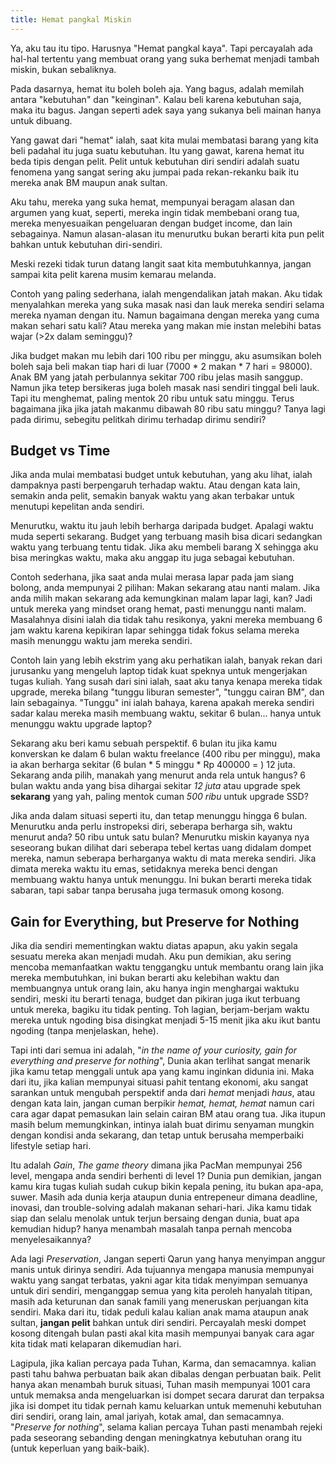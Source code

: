 ```yaml
---
title: Hemat pangkal Miskin
---
```


Ya, aku tau itu tipo. Harusnya "Hemat pangkal kaya". Tapi percayalah ada hal-hal tertentu yang membuat orang yang suka berhemat menjadi tambah miskin, bukan sebaliknya.

Pada dasarnya, hemat itu boleh boleh aja. Yang bagus, adalah memilah antara "kebutuhan" dan "keinginan". Kalau beli karena kebutuhan saja, maka itu bagus. Jangan seperti adek saya yang sukanya beli mainan hanya untuk dibuang.

Yang gawat dari "hemat" ialah, saat kita mulai membatasi barang yang kita beli padahal itu juga suatu kebutuhan. Itu yang gawat, karena hemat itu beda tipis dengan pelit. Pelit untuk kebutuhan diri sendiri adalah suatu fenomena yang sangat sering aku jumpai pada rekan-rekanku baik itu mereka anak BM maupun anak sultan.

Aku tahu, mereka yang suka hemat, mempunyai beragam alasan dan argumen yang kuat, seperti, mereka ingin tidak membebani orang tua, mereka menyesuaikan pengeluaran dengan budget income, dan lain sebagainya. Namun alasan-alasan itu menurutku bukan berarti kita pun pelit bahkan untuk kebutuhan diri-sendiri.

Meski rezeki tidak turun datang langit saat kita membutuhkannya, jangan sampai kita pelit karena musim kemarau melanda.

Contoh yang paling sederhana, ialah mengendalikan jatah makan. Aku tidak menyalahkan mereka yang suka masak nasi dan lauk mereka sendiri selama mereka nyaman dengan itu. Namun bagaimana dengan mereka yang cuma makan sehari satu kali? Atau mereka yang makan mie instan melebihi batas wajar (>2x dalam seminggu)?

Jika budget makan mu lebih dari 100 ribu per minggu, aku asumsikan boleh boleh saja beli makan tiap hari di luar (7000 * 2 makan * 7 hari = 98000). Anak BM yang jatah perbulannya sekitar 700 ribu jelas masih sanggup. Namun jika tetep bersikeras juga boleh masak nasi sendiri tinggal beli lauk. Tapi itu menghemat, paling mentok 20 ribu untuk satu minggu. Terus bagaimana jika jika jatah makanmu dibawah 80 ribu satu minggu? Tanya lagi pada dirimu, sebegitu pelitkah dirimu terhadap dirimu sendiri?

## Budget vs Time

Jika anda mulai membatasi budget untuk kebutuhan, yang aku lihat, ialah dampaknya pasti berpengaruh terhadap waktu. Atau dengan kata lain, semakin anda pelit, semakin banyak waktu yang akan terbakar untuk menutupi kepelitan anda sendiri.

Menurutku, waktu itu jauh lebih berharga daripada budget. Apalagi waktu muda seperti sekarang. Budget yang terbuang masih bisa dicari sedangkan waktu yang terbuang tentu tidak. Jika aku membeli barang X sehingga aku bisa meringkas waktu, maka aku anggap itu juga sebagai kebutuhan.

Contoh sederhana, jika saat anda mulai merasa lapar pada jam siang bolong, anda mempunyai 2 pilihan: Makan sekarang atau nanti malam. Jika anda milih makan sekarang ada kemungkinan malam lapar lagi, kan? Jadi untuk mereka yang mindset orang hemat, pasti menunggu nanti malam. Masalahnya disini ialah dia tidak tahu resikonya, yakni mereka membuang 6 jam waktu karena kepikiran lapar sehingga tidak fokus selama mereka masih menunggu waktu jam mereka sendiri.

Contoh lain yang lebih ekstrim yang aku perhatikan ialah, banyak rekan dari jurusanku yang mengeluh laptop tidak kuat speknya untuk mengerjakan tugas kuliah. Yang susah dari sini ialah, saat aku tanya kenapa mereka tidak upgrade, mereka bilang "tunggu liburan semester", "tunggu cairan BM", dan lain sebagainya. "Tunggu" ini ialah bahaya, karena apakah mereka sendiri sadar kalau mereka masih membuang waktu, sekitar 6 bulan... hanya untuk menunggu waktu upgrade laptop?

Sekarang aku beri kamu sebuah perspektif. 6 bulan itu jika kamu konverskan ke dalam 6 bulan waktu freelance (400 ribu per minggu), maka ia akan berharga sekitar (6 bulan * 5 minggu * Rp 400000 = ) 12 juta. Sekarang anda pilih, manakah yang menurut anda rela untuk hangus? 6 bulan waktu anda yang bisa dihargai sekitar _12 juta_ atau upgrade spek **sekarang** yang yah, paling mentok cuman _500 ribu_ untuk upgrade SSD?

Jika anda dalam situasi seperti itu, dan tetap menunggu hingga 6 bulan. Menurutku anda perlu instropeksi diri, seberapa berharga sih, waktu menurut anda? 50 ribu untuk satu bulan? Menurutku miskin kayanya nya seseorang bukan dilihat dari seberapa tebel kertas uang didalam dompet mereka, namun seberapa berharganya waktu di mata mereka sendiri. Jika dimata mereka waktu itu emas, setidaknya mereka benci dengan membuang waktu hanya untuk menunggu. Ini bukan berarti mereka tidak sabaran, tapi sabar tanpa berusaha juga termasuk omong kosong.

## Gain for Everything, but Preserve for Nothing

Jika dia sendiri mementingkan waktu diatas apapun, aku yakin segala sesuatu mereka akan menjadi mudah. Aku pun demikian, aku sering mencoba memanfaatkan waktu tenggangku untuk membantu orang lain jika mereka membutuhkan, ini bukan berarti aku kelebihan waktu dan membuangnya untuk orang lain, aku hanya ingin menghargai waktuku sendiri, meski itu berarti tenaga, budget dan pikiran juga ikut terbuang untuk mereka, bagiku itu tidak penting. Toh lagian, berjam-berjam waktu mereka untuk ngoding bisa disingkat menjadi 5-15 menit jika aku ikut bantu ngoding (tanpa menjelaskan, hehe).

Tapi inti dari semua ini adalah, "_in the name of your curiosity, gain for everything and preserve for nothing_", Dunia akan terlihat sangat menarik jika kamu tetap menggali untuk apa yang kamu inginkan didunia ini. Maka dari itu, jika kalian mempunyai situasi pahit tentang ekonomi, aku sangat sarankan untuk mengubah perspektif anda dari _hemat_ menjadi _haus_, atau dengan kata lain, jangan cuman berpikir _hemat, hemat, hemat_ namun cari cara agar dapat pemasukan lain selain cairan BM atau orang tua. Jika itupun masih belum memungkinkan, intinya ialah buat dirimu senyaman mungkin dengan kondisi anda sekarang, dan tetap untuk berusaha memperbaiki lifestyle setiap hari.

Itu adalah _Gain_, _The game theory_ dimana jika PacMan mempunyai 256 level, mengapa anda sendiri berhenti di level 1? Dunia pun demikian, jangan kamu kira tugas kuliah sudah cukup bikin kepala pening, itu bukan apa-apa, suwer. Masih ada dunia kerja ataupun dunia entrepeneur dimana deadline, inovasi, dan trouble-solving adalah makanan sehari-hari. Jika kamu tidak siap dan selalu menolak untuk terjun bersaing dengan dunia, buat apa kemudian hidup? hanya menambah masalah tanpa pernah mencoba menyelesaikannya?

Ada lagi _Preservation_, Jangan seperti Qarun yang hanya menyimpan anggur manis untuk dirinya sendiri. Ada tujuannya mengapa manusia mempunyai waktu yang sangat terbatas, yakni agar kita tidak menyimpan semuanya untuk diri sendiri, menganggap semua yang kita peroleh hanyalah titipan, masih ada keturunan dan sanak famili yang meneruskan perjuangan kita sendiri. Maka dari itu, tidak peduli kalau kalian anak mama ataupun anak sultan, **jangan pelit** bahkan untuk diri sendiri. Percayalah meski dompet kosong ditengah bulan pasti akal kita masih mempunyai banyak cara agar kita tidak mati kelaparan dikemudian hari.

Lagipula, jika kalian percaya pada Tuhan, Karma, dan semacamnya. kalian pasti tahu bahwa perbuatan baik akan dibalas dengan perbuatan baik. Pelit hanya akan menambah buruk situasi, Tuhan masih mempunyai 1001 cara untuk memaksa anda mengeluarkan isi dompet secara darurat dan terpaksa jika isi dompet itu tidak pernah kamu keluarkan untuk memenuhi kebutuhan diri sendiri, orang lain, amal jariyah, kotak amal, dan semacamnya. "_Preserve for nothing_", selama kalian percaya Tuhan pasti menambah rejeki pada seseorang sebanding dengan meningkatnya kebutuhan orang itu (untuk keperluan yang baik-baik).

